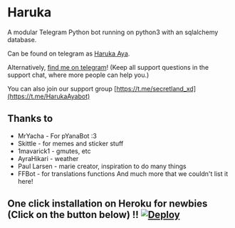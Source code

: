 # Haruka
A modular Telegram Python bot running on python3 with an sqlalchemy database.

Can be found on telegram as [Haruka Aya](https://t.me/HarukaAyaBot).

Alternatively, [find me on telegram](https://t.me/hmko_jante)! (Keep all support questions in the support chat, where more people can help you.)

You can also join our support group [https://t.me/secretland_xd](https://t.me/HarukaAyabot)

## Thanks to

* MrYacha - For pYanaBot :3
* Skittle - for memes and sticker stuff
* 1mavarick1 - gmutes, etc 
* AyraHikari - weather
* Paul Larsen - marie creator, inspiration to do many things
* FFBot - for translations functions
And much more that we couldn't list it here!

 ## One click installation on Heroku for newbies (Click on the button below) !! [![Deploy](https://www.herokucdn.com/deploy/button.svg)](https://heroku.com/deploy)
